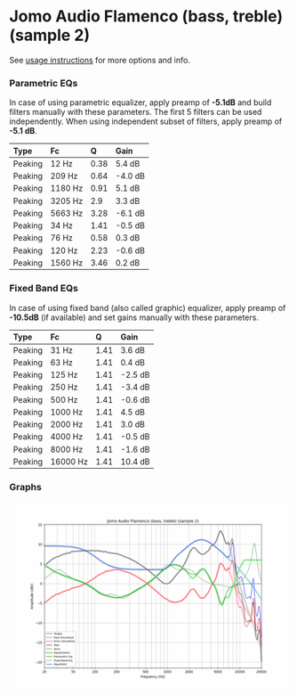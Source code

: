# Jomo Audio Flamenco (bass, treble) (sample 2)
See [usage instructions](https://github.com/jaakkopasanen/AutoEq#usage) for more options and info.

### Parametric EQs
In case of using parametric equalizer, apply preamp of **-5.1dB** and build filters manually
with these parameters. The first 5 filters can be used independently.
When using independent subset of filters, apply preamp of **-5.1 dB**.

| Type    | Fc      |    Q | Gain    |
|:--------|:--------|:-----|:--------|
| Peaking | 12 Hz   | 0.38 | 5.4 dB  |
| Peaking | 209 Hz  | 0.64 | -4.0 dB |
| Peaking | 1180 Hz | 0.91 | 5.1 dB  |
| Peaking | 3205 Hz | 2.9  | 3.3 dB  |
| Peaking | 5663 Hz | 3.28 | -6.1 dB |
| Peaking | 34 Hz   | 1.41 | -0.5 dB |
| Peaking | 76 Hz   | 0.58 | 0.3 dB  |
| Peaking | 120 Hz  | 2.23 | -0.6 dB |
| Peaking | 1560 Hz | 3.46 | 0.2 dB  |

### Fixed Band EQs
In case of using fixed band (also called graphic) equalizer, apply preamp of **-10.5dB**
(if available) and set gains manually with these parameters.

| Type    | Fc       |    Q | Gain    |
|:--------|:---------|:-----|:--------|
| Peaking | 31 Hz    | 1.41 | 3.6 dB  |
| Peaking | 63 Hz    | 1.41 | 0.4 dB  |
| Peaking | 125 Hz   | 1.41 | -2.5 dB |
| Peaking | 250 Hz   | 1.41 | -3.4 dB |
| Peaking | 500 Hz   | 1.41 | -0.6 dB |
| Peaking | 1000 Hz  | 1.41 | 4.5 dB  |
| Peaking | 2000 Hz  | 1.41 | 3.0 dB  |
| Peaking | 4000 Hz  | 1.41 | -0.5 dB |
| Peaking | 8000 Hz  | 1.41 | -1.6 dB |
| Peaking | 16000 Hz | 1.41 | 10.4 dB |

### Graphs
![](./Jomo%20Audio%20Flamenco%20(bass,%20treble)%20(sample%202).png)